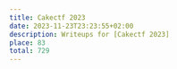 ```yaml
---
title: Cakectf 2023
date: 2023-11-23T23:23:55+02:00
description: Writeups for [Cakectf 2023]
place: 83
total: 729
---
```


